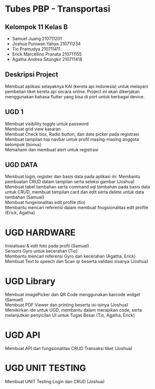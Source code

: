 # Tubes PBP - Transportasi
## Kelompok 11 Kelas B <br />
* Samuel Juang 210711201 <br />
* Joshua Puniwan Yahya 210711234 <br />
* Tio Pramudya 210711411<br />
* Erick Marcellino Pranata 210711155 <br />
* Agatha Andrea Situngkir 210711418 <br />

## Deskripsi Project <br />
Membuat aplikasi selayaknya KAI (kereta api indonesia) untuk melayani pembelian tiket kereta api secara online. Project ini akan dikerjakan menggunakan bahasa flutter yang bisa di port untuk berbagai device. <br />

## UGD 1 <br />
Membuat visibility toggle untuk password <br />
Membuat grid view kasaran <br />
Membuat Check box, Radio button, dan date picker pada registrasi <br />
Membuat tampilan top navbar untuk profil masing-masing anggota kelompok (bonus) <br />
Memahami dan membuat alert untuk registrasi <br />

## UGD DATA <br />
Membuat login, register dan basis data pada aplikasi ini. Membantu pembuatan CRUD dalam tampilan serta seleksi gambar (Joshua) <br />
Membuat tabel tambahan serta command sql tambahan pada basis data untuk CRUD, membuat tampilan card dan edit serta delete untuk data tambahan (Samuel) <br />
Membuat fungsionalitas edit profile (tio) <br />
Membantu mencari referensi dalam membuat fnugsionalitas edit profile (Erick, Agatha)

# UGD HARDWARE <br />
Inisialisasi & edit foto pada profil (Samuel) <br />
Sensors Gyro untuk kecerahan (Tio) <br />
Membantu mencari referensi Gyro dan kecerahan (Agatha, Erick) <br />
Membuat Text to speech dan Scan qr beserta validasi sisanya (Joshua) <br />

# UGD Library <br />
Membuat imagePicker dan QR Code menggunakan barcode widget (Samuel) <br />
Membuat PDF Viewer dan printing beserta isi-isinya (Joshua) <br />
Memikirkan ide untuk UGD, membantu dalam merapikan code, serta melanjutkan penyicilan UI untuk Tugas Besar (Tio, Agatha, Erick) <br />

# UGD API <br />
Membuat API dan fungsionalitas CRUD Transaksi tiket (Joshua) <br />

# UGD UNIT TESTING <br />
Membuat UNIT Testing Login dan CRUD (Joshua) <br />
